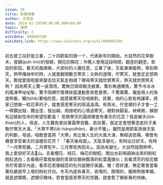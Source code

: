 ```yaml
---
issue: 58
title: 新春快樂
author: 王秀容
date: 2014-02-20T00:00:00.000+08:00
topic: 懷想
difficulty: 2
wikidata: Q98095398
wikidata_link: https://www.wikidata.org/wiki/Q98095398
---
```

初五彼工拄好是立春，二十四節氣的頭一个，代表新年的開始。大自然的花草樹木，發穎(puh-ínn)的發穎，開花的開花；作穡人會用這段時間，翻塗的翻塗，犁田的犁田。春天的風微微，大部份的人攏佮意，立春了後，天氣漸漸變熱，等到熱天，熱甲擋袂牢的時，人就會翻頭數念寒天；仝款的道理，佇寒天，就會定定想熱天。敢就愛按呢變來變去佮天氣走相覕？哪毋寒天就欣賞寒天，熱天就欣賞熱天咧？
因為寒天上驚一直落雨，驚無日頭毋敢洗被單，驚衫無通曝焦，驚予冷冰冰的風凍甲咇咇掣，驚予雨縛佇厝裡袂當運動愈來愈畏寒。千驚萬驚，攏是用人的角度咧看，觸(tshik)著咱的意，就感覺寒天佮咱做對。其實，咱的心若有夠謙卑，將家己想做一粒花草的子，就會感恩寒天的雨㴙㴙滴。有雨水，佇塗裡的子才會一工一暝鑽出殼、鑽出塗、發出穎。用按呢的心情過寒天，絕對袂厭氣，袂稀微，顛倒有迎接新性命的希望佮歡喜！
若無寒天的霜雨哪會有春天的花蕊？我是樂天(lo̍k-thian)的人，毋過，人生難免會拄著霜寒苦難，若拄著，我定定會想著塗底的子勇敢佇寒天大漢，「大寒不寒(tāi-hânputhân)，春分不暖」，雖然是用節氣來做天氣的判斷，毋過，咱敢會當將「大寒」來比做人生的大風大湧，無經過苦痛，哪會有機會享受春天的溫暖佮花芳？
「春天後母面」，天氣多變化，有時出日好天，有時「一月寒死豬，二月寒死牛，三月寒死佈田夫」。因為有變化，大自然就鬧熱甲。我上愛掠好天去𬦰山。去看櫻花、桃花、梅花的樹椏，開出水彩嘛調袂出來的粉紅桃紅透白；去看楓仔葉發新穎的青翠佮猶袂飄落的紅葉濫做伙；去看清芳的桂花閣吊佇青葉仔內底，看茶花若像細蕊的牡丹遐爾仔美麗。喔！若好運，無定著會當看著杜鵑提早上場的粉紅仔白。冬天內底有春天，收場的、開場的，攏嘛咧做準備，就是遮爾媠，遮爾仔趣味。若會當感恩寒天的苦難，就會愈了解新春的快樂。